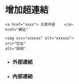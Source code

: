 # 增加超連結

    <a href="xxxx"> 元素內容    </a>
    href="網址"
    
    <img src="xxxxxx" alt="xxxxxx">
    src="位址"
    alt="說明"

- ### 外部連結
- ### 內部連結